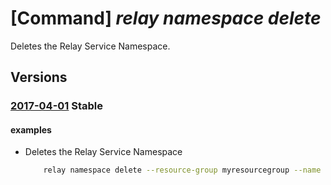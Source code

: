 # [Command] _relay namespace delete_

Deletes the Relay Service Namespace.

## Versions

### [2017-04-01](/Resources/mgmt-plane/L3N1YnNjcmlwdGlvbnMve30vcmVzb3VyY2Vncm91cHMve30vcHJvdmlkZXJzL21pY3Jvc29mdC5yZWxheS9uYW1lc3BhY2VzL3t9/2017-04-01.xml) **Stable**

<!-- mgmt-plane /subscriptions/{}/resourcegroups/{}/providers/microsoft.relay/namespaces/{} 2017-04-01 -->

#### examples

- Deletes the Relay Service Namespace
    ```bash
        relay namespace delete --resource-group myresourcegroup --name mynamespace
    ```
